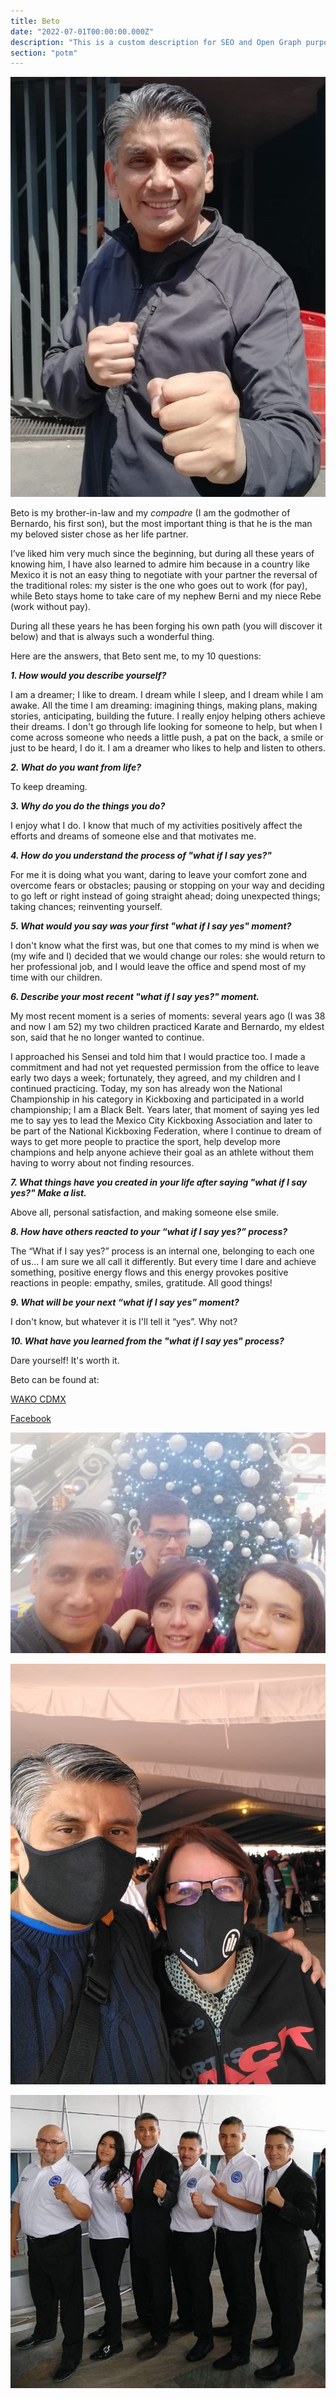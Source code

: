 ```yaml
---
title: Beto
date: "2022-07-01T00:00:00.000Z"
description: "This is a custom description for SEO and Open Graph purposes, rather than the default generated excerpt. Simply add a description field to the frontmatter."
section: "potm"
---
```


![Beto](../images/jul22-1.jpg)

Beto is my brother-in-law and my *compadre* (I am the godmother of Bernardo, his first son), but the most important thing is that he is the man my beloved sister chose as her life partner.

I’ve liked him very much since the beginning, but during all these years of knowing him, I have also learned to admire him because in a country like Mexico it is not an easy thing to negotiate with your partner the reversal of the traditional roles: my sister is the one who goes out to work (for pay), while Beto stays home to take care of my nephew Berni and my niece Rebe (work without pay).

During all these years he has been forging his own path (you will discover it below) and that is always such a wonderful thing.

Here are the answers, that Beto sent me, to my 10 questions:

***1. How would you describe yourself?***

I am a dreamer; I like to dream. I dream while I sleep, and I dream while I am awake. All the time I am dreaming: imagining things, making plans, making stories, anticipating, building the future.
I really enjoy helping others achieve their dreams. I don't go through life looking for someone to help, but when I come across someone who needs a little push, a pat on the back, a smile or just to be heard, I do it.
I am a dreamer who likes to help and listen to others.

***2. What do you want from life?***

To keep dreaming.
  
***3. Why do you do the things you do?***

I enjoy what I do.
I know that much of my activities positively affect the efforts and dreams of someone else and that motivates me.
  
***4. How do you understand the process of "what if I say yes?"***

For me it is doing what you want, daring to leave your comfort zone and overcome fears or obstacles; pausing or stopping on your way and deciding to go left or right instead of going straight ahead; doing unexpected things; taking chances; reinventing yourself.
  
***5. What would you say was your first "what if I say yes" moment?***

I don't know what the first was, but one that comes to my mind is when we (my wife and I) decided that we would change our roles: she would return to her professional job, and I would leave the office and spend most of my time with our children.

***6. Describe your most recent "what if I say yes?" moment.***

My most recent moment is a series of moments: several years ago (I was 38 and now I am 52) my two children practiced Karate and Bernardo, my eldest son, said that he no longer wanted to continue.

I approached his Sensei and told him that I would practice too. I made a commitment and had not yet requested permission from the office to leave early two days a week; fortunately, they agreed, and my children and I continued practicing.
Today, my son has already won the National Championship in his category in Kickboxing and participated in a world championship; I am a Black Belt.
Years later, that moment of saying yes led me to say yes to lead the Mexico City Kickboxing Association and later to be part of the National Kickboxing Federation, where I continue to dream of ways to get more people to practice the sport, help develop more champions and help anyone achieve their goal as an athlete without them having to worry about not finding resources.

***7. What things have you created in your life after saying "what if I say yes?" Make a list.***

Above all, personal satisfaction, and making someone else smile.

***8. How have others reacted to your “what if I say yes?” process?***

The “What if I say yes?” process is an internal one, belonging to each one of us… I am sure we all call it differently.
But every time I dare and achieve something, positive energy flows and this energy provokes positive reactions in people: empathy, smiles, gratitude.
All good things!
  
***9. What will be your next “what if I say yes” moment?***

I don't know, but whatever it is I'll tell it “yes”. Why not?
  
***10. What have you learned from the "what if I say yes" process?***

Dare yourself! It's worth it.

Beto can be found at:

[WAKO CDMX](https://www.facebook.com/WAKOCDMX)

[Facebook](https://www.facebook.com/beto.cordova.397)

![Kristen](../images/jul22-2.jpg)

![Kristen](../images/jul22-3.jpg)

![Kristen](../images/jul22-4.jpg)
